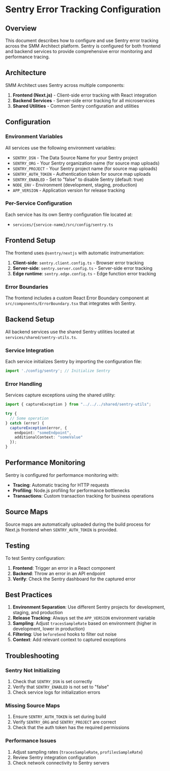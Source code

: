 # Sentry Error Tracking Configuration

## Overview

This document describes how to configure and use Sentry error tracking across the SMM Architect platform. Sentry is configured for both frontend and backend services to provide comprehensive error monitoring and performance tracing.

## Architecture

SMM Architect uses Sentry across multiple components:

1. **Frontend (Next.js)** - Client-side error tracking with React integration
2. **Backend Services** - Server-side error tracking for all microservices
3. **Shared Utilities** - Common Sentry configuration and utilities

## Configuration

### Environment Variables

All services use the following environment variables:

- `SENTRY_DSN` - The Data Source Name for your Sentry project
- `SENTRY_ORG` - Your Sentry organization name (for source map uploads)
- `SENTRY_PROJECT` - Your Sentry project name (for source map uploads)
- `SENTRY_AUTH_TOKEN` - Authentication token for source map uploads
- `SENTRY_ENABLED` - Set to "false" to disable Sentry (default: true)
- `NODE_ENV` - Environment (development, staging, production)
- `APP_VERSION` - Application version for release tracking

### Per-Service Configuration

Each service has its own Sentry configuration file located at:
- `services/{service-name}/src/config/sentry.ts`

## Frontend Setup

The frontend uses `@sentry/nextjs` with automatic instrumentation:

1. **Client-side**: `sentry.client.config.ts` - Browser error tracking
2. **Server-side**: `sentry.server.config.ts` - Server-side error tracking
3. **Edge runtime**: `sentry.edge.config.ts` - Edge function error tracking

### Error Boundaries

The frontend includes a custom React Error Boundary component at `src/components/ErrorBoundary.tsx` that integrates with Sentry.

## Backend Setup

All backend services use the shared Sentry utilities located at `services/shared/sentry-utils.ts`.

### Service Integration

Each service initializes Sentry by importing the configuration file:
```typescript
import './config/sentry'; // Initialize Sentry
```

### Error Handling

Services capture exceptions using the shared utility:
```typescript
import { captureException } from "../../../shared/sentry-utils";

try {
  // Some operation
} catch (error) {
  captureException(error, {
    endpoint: "someEndpoint",
    additionalContext: "someValue"
  });
}
```

## Performance Monitoring

Sentry is configured for performance monitoring with:

- **Tracing**: Automatic tracing for HTTP requests
- **Profiling**: Node.js profiling for performance bottlenecks
- **Transactions**: Custom transaction tracking for business operations

## Source Maps

Source maps are automatically uploaded during the build process for Next.js frontend when `SENTRY_AUTH_TOKEN` is provided.

## Testing

To test Sentry configuration:

1. **Frontend**: Trigger an error in a React component
2. **Backend**: Throw an error in an API endpoint
3. **Verify**: Check the Sentry dashboard for the captured error

## Best Practices

1. **Environment Separation**: Use different Sentry projects for development, staging, and production
2. **Release Tracking**: Always set the `APP_VERSION` environment variable
3. **Sampling**: Adjust `tracesSampleRate` based on environment (higher in development, lower in production)
4. **Filtering**: Use `beforeSend` hooks to filter out noise
5. **Context**: Add relevant context to captured exceptions

## Troubleshooting

### Sentry Not Initializing

1. Check that `SENTRY_DSN` is set correctly
2. Verify that `SENTRY_ENABLED` is not set to "false"
3. Check service logs for initialization errors

### Missing Source Maps

1. Ensure `SENTRY_AUTH_TOKEN` is set during build
2. Verify `SENTRY_ORG` and `SENTRY_PROJECT` are correct
3. Check that the auth token has the required permissions

### Performance Issues

1. Adjust sampling rates (`tracesSampleRate`, `profilesSampleRate`)
2. Review Sentry integration configuration
3. Check network connectivity to Sentry servers